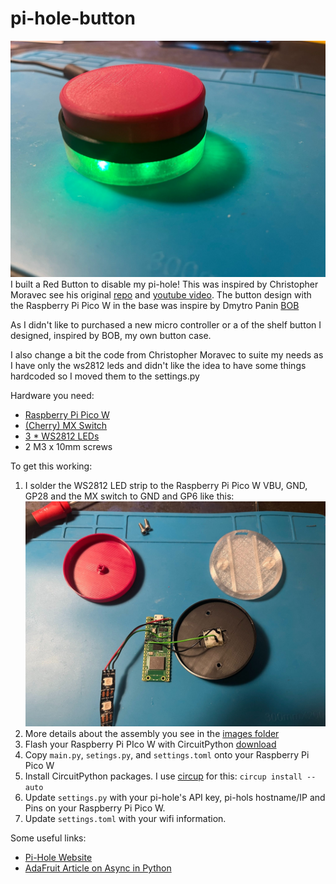 # pi-hole-button
![button green](/images/05_button_green.jpeg)
I built a Red Button to disable my pi-hole!
This was inspired by Christopher Moravec see his original [repo](https://github.com/morehavoc/pi-hole-button) and [youtube video](https://www.youtube.com/embed/h51sABc1pn0).
The button design with the Raspberry Pi Pico W in the base was inspire by Dmytro Panin [BOB](https://github.com/dr-mod/bob)

As I didn't like to purchased a new micro controller or a of the shelf button I designed, inspired by BOB, my own button case.

I also change a bit the code from Christopher Moravec to suite my needs as I have only the ws2812 leds and didn't like the idea to have some things hardcoded so I moved them to the settings.py

Hardware you need:
* [Raspberry Pi Pico W](https://www.raspberrypi.com/products/raspberry-pi-pico/)
* [(Cherry) MX Switch](https://www.cherrymx.de/en/cherry-mx/mx-original/mx-red.html)
* [3 * WS2812 LEDs](https://amzn.eu/d/g3ZF5xG)
* 2 M3 x 10mm screws

To get this working:
1. I solder the WS2812 LED strip to the Raspberry Pi Pico W VBU, GND, GP28 and the MX switch to GND and GP6 like this: 
![soldering](/images/02_soldering.jpeg)
1. More details about the assembly you see in the [images folder](/images/)
2. Flash your Raspberry Pi PIco W with CircuitPython [download](https://circuitpython.org/board/raspberry_pi_pico_w/)
3. Copy `main.py`, `setings.py`, and `settings.toml` onto your Raspberry Pi Pico W
4. Install CircuitPython packages. I use [circup](https://github.com/adafruit/circup) for this: `circup install --auto`
5. Update `settings.py` with your pi-hole's API key, pi-hols hostname/IP and Pins on your Raspberry Pi Pico W.
6. Update `settings.toml` with your wifi information.

Some useful links:
* [Pi-Hole Website](https://pi-hole.net/)
* [AdaFruit Article on Async in Python](https://learn.adafruit.com/cooperative-multitasking-in-circuitpython-with-asyncio/overview)

